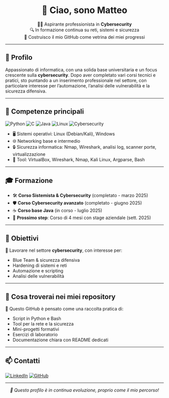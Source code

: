 <h1 align="center">👋 Ciao, sono Matteo</h1>

<p align="center">
🧑‍💻 Aspirante professionista in <strong>Cybersecurity</strong> <br>
🔍 In formazione continua su reti, sistemi e sicurezza <br>
🚀 Costruisco il mio GitHub come vetrina dei miei progressi
</p>

---

## 🧾 Profilo

Appassionato di informatica, con una solida base universitaria e un focus crescente sulla **cybersecurity**. Dopo aver completato vari corsi tecnici e pratici, sto puntando a un inserimento professionale nel settore, con particolare interesse per l’automazione, l’analisi delle vulnerabilità e la sicurezza difensiva.

---

## 🧠 Competenze principali

![Python](https://img.shields.io/badge/Python-3.x-blue?logo=python)
![C](https://img.shields.io/badge/C-Programming-blue?logo=c)
![Java](https://img.shields.io/badge/Java-InCorso-orange?logo=java)
![Linux](https://img.shields.io/badge/Linux-Shell-informational?logo=linux)
![Cybersecurity](https://img.shields.io/badge/Cybersecurity-Active-green?logo=protonvpn)

- 🖥️ Sistemi operativi: Linux (Debian/Kali), Windows
- 🌐 Networking base e intermedio
- 🔒 Sicurezza informatica: Nmap, Wireshark, analisi log, scanner porte, virtualizzazione
- 🧰 Tool: VirtualBox, Wireshark, Nmap, Kali Linux, Argparse, Bash

---

## 🎓 Formazione

- 🛠 **Corso Sistemista & Cybersecurity** (completato - marzo 2025)
- 🛡 **Corso Cybersecurity avanzato** (completato - giugno 2025)
- ☕ **Corso base Java** (in corso - luglio 2025)
- 🏁 **Prossimo step**: Corso di 4 mesi con stage aziendale (sett. 2025)

---

## 🎯 Obiettivi

🔐 Lavorare nel settore **cybersecurity**, con interesse per:

- Blue Team & sicurezza difensiva
- Hardening di sistemi e reti
- Automazione e scripting
- Analisi delle vulnerabilità

---

## 📁 Cosa troverai nei miei repository

📌 Questo GitHub è pensato come una raccolta pratica di:

- Script in Python e Bash
- Tool per la rete e la sicurezza
- Mini-progetti formativi
- Esercizi di laboratorio
- Documentazione chiara con README dedicati

---

## 📫 Contatti

[![LinkedIn](https://img.shields.io/badge/LinkedIn-Matteo_Profili-blue?logo=linkedin)](https://www.linkedin.com/in/matteo-profili-482a5a363/)
[![GitHub](https://img.shields.io/badge/GitHub-@GufoVigile-181717?logo=github)](https://github.com/GufoVigile)

---

<p align="center"><em>🔧 Questo profilo è in continua evoluzione, proprio come il mio percorso!</em></p>

